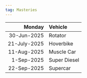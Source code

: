 ```yaml
---
tag: Masteries
---
```

Monday | Vehicle   
--: | :--  
30-Jun-2025  | Rotator  
21-July-2025 | Hoverbike     
11-Aug-2025  | Muscle Car    
1-Sep-2025 | Super Diesel       
22-Sep-2025 | Supercar     
